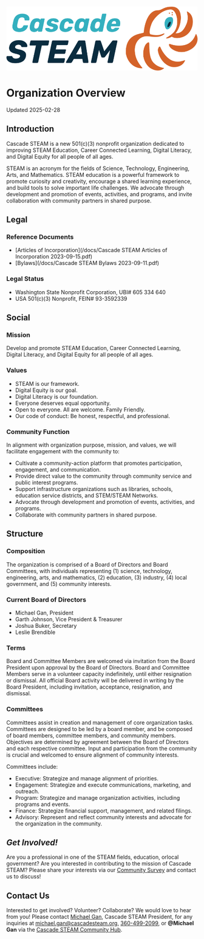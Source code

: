 <style>
  .header {
    display: none;
  }
  .footer {
    display: none;
  }
</style>

[![Cascade STEAM Logo](/assets/images/Cascade_STEAM_horizontal_logo_primary_1.png)](https://cascadesteam.org)

# Organization Overview
Updated 2025-02-28

## Introduction
Cascade STEAM is a new 501(c)(3) nonprofit organization dedicated to improving STEAM Education, Career Connected Learning, Digital Literacy, and Digital Equity for all people of all ages.

STEAM is an acronym for the fields of Science, Technology, Engineering, Arts, and Mathematics. STEAM education is a powerful framework to promote curiosity and creativity, encourage a shared learning experience, and build tools to solve important life challenges. We advocate through development and promotion of events, activities, and programs, and invite collaboration with community partners in shared purpose.

## Legal

### Reference Documents
- [Articles of Incorporation](/docs/Cascade STEAM Articles of Incorporation 2023-09-15.pdf)
- [Bylaws](/docs/Cascade STEAM Bylaws 2023-09-11.pdf)

### Legal Status
- Washington State Nonprofit Corporation, UBI# 605 334 640
- USA 501(c)(3) Nonprofit, FEIN# 93-3592339

## Social

### Mission
Develop and promote STEAM Education, Career Connected Learning, Digital Literacy, and Digital Equity for all people of all ages.

### Values
- STEAM is our framework.
- Digital Equity is our goal.
- Digital Literacy is our foundation.
- Everyone deserves equal opportunity.
- Open to everyone. All are welcome. Family Friendly.
- Our code of conduct: Be honest, respectful, and professional.

### Community Function

In alignment with organization purpose, mission, and values, we will facilitate engagement with the community to:

- Cultivate a community-action platform that promotes participation, engagement, and communication.
- Provide direct value to the community through community service and public interest programs.
- Support infrastructure organizations such as libraries, schools, education service districts, and STEM/STEAM Networks.
- Advocate through development and promotion of events, activities, and programs.
- Collaborate with community partners in shared purpose.

## Structure

### Composition
The organization is comprised of a Board of Directors and Board Committees, with individuals representing (1) science, technology, engineering, arts, and mathematics, (2) education, (3) industry, (4) local government, and (5) community interests.

### Current Board of Directors
- Michael Gan, President
- Garth Johnson, Vice President & Treasurer
- Joshua Buker, Secretary
- Leslie Brendible

### Terms
Board and Committee Members are welcomed via invitation from the Board President upon approval by the Board of Directors. Board and Committee Members serve in a volunteer capacity indefinitely, until either resignation or dismissal. All official Board activity will be delivered in writing by the Board President, including invitation, acceptance, resignation, and dismissal.

### Committees
Committees assist in creation and management of core organization tasks. Committees are designed to be led by a board member, and be composed of board members, committee members, and community members. Objectives are determined by agreement between the Board of Directors and each respective committee. Input and participation from the community is crucial and welcomed to ensure alignment of community interests.

Committees include:
- Executive: Strategize and manage alignment of priorities.
- Engagement: Strategize and execute communications, marketing, and outreach.
- Program: Strategize and manage organization activities, including programs and events.
- Finance: Strategize financial support, management, and related filings.
- Advisory: Represent and reflect community interests and advocate for the organization in the community.

## *Get Involved!*
Are you a professional in one of the STEAM fields, education, orlocal government? Are you interested in contributing to the mission of Cascade STEAM? Please share your interests via our [Community Survey](http://community-survey.cascadesteam.org) and contact us to discuss!

## Contact Us
Interested to get involved? Volunteer? Collaborate? We would love to hear from you! Please contact [Michael Gan](https://www.linkedin.com/in/michaelbgan), Cascade STEAM President, for any inquiries at [michael.gan@cascadesteam.org](mailto:michael.gan@cascadesteam.org), [360-499-2099](tel:3604992099), or **@Michael Gan** via the [Cascade STEAM Community Hub](http://discord.cascadesteam.org).
